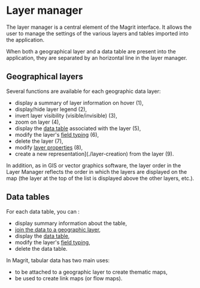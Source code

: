 # Layer manager

The layer manager is a central element of the Magrit interface. It allows the user to manage the settings of the
various layers and tables imported into the application.

<ZoomImg
    src="/layer-manager.png"
    alt="Layer manager"
    caption="Layer manager"
/>

When both a geographical layer and a data table are present into the application,
they are separated by an horizontal line in the layer manager.

## Geographical layers


Several functions are available for each geographic data layer:

- display a summary of layer information on hover (1),
- display/hide layer legend (2),
- invert layer visibility (visible/invisible) (3),
- zoom on layer (4),
- display the [data table](./data-table) associated with the layer (5),
- modify the layer's [field typing](./typing) (6),
- delete the layer (7),
- modify [layer properties](./layer-properties) (8),
- create a new representation](./layer-creation) from the layer (9).

<ZoomImg
    src="/layer-manager-item.png"
    alt="Available functionalities for each layer"
    caption="Available functionalities for each layer"
/>

In addition, as in GIS or vector graphics software, the layer order in the Layer Manager
reflects the order in which the layers are displayed on the map
(the layer at the top of the list is displayed above the other layers, etc.).


## Data tables

For each data table, you can :

- display summary information about the table,
- [join the data to a geographic layer](./join),
- display the [data table](./data-table),
- modify the layer's [field typing](./typing),
- delete the data table.

In Magrit, tabular data has two main uses:

- to be attached to a geographic layer to create thematic maps,
- be used to create link maps (or flow maps).


